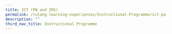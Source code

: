 ```yaml
---
title: ICT (PW and IRS)
permalink: /rulang-learning-experiences/Instructional-Programme/ict-pw-and-irs
description: ""
third_nav_title: Instructional Programme
---
```

